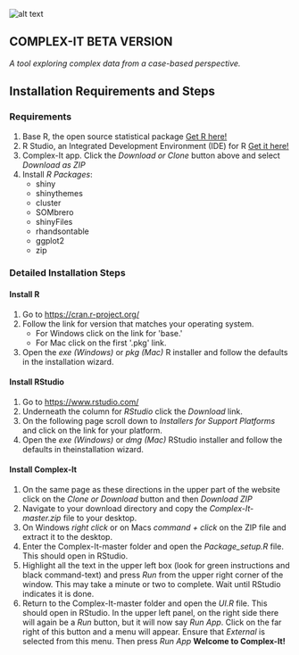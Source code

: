 ![alt text](https://github.com/Cschimpf/Complex-It/blob/master/logo_header.png "Logo Title Text")

## COMPLEX-IT BETA VERSION
*A tool exploring complex data from a case-based perspective.* 

## Installation Requirements and Steps


### Requirements 
1. Base R, the open source statistical package <a href="https://cran.r-project.org/" target="_blank">Get R here!</a>
2. R Studio, an Integrated Development Environment (IDE) for R <a href="https://www.rstudio.com/" target="_blank">Get it here!</a>
3. Complex-It app. Click the *Download or Clone* button above and select *Download as ZIP*
4. Install *R Packages*:
    + shiny
    + shinythemes
    + cluster
    + SOMbrero
    + shinyFiles
    + rhandsontable
    + ggplot2
    + zip


### Detailed Installation Steps

#### Install R
1. Go to <a href="https://cran.r-project.org/" target="_blank">https://cran.r-project.org/</a>
2. Follow the link for version that matches your operating system.
    + For Windows click on the link for 'base.'
    + For Mac click on the first '.pkg' link.
3. Open the *exe (Windows)* or *pkg (Mac)* R installer and follow the defaults in the installation wizard.

#### Install RStudio
1. Go to <a href="https://www.rstudio.com/" target="_blank">https://www.rstudio.com/</a>
2. Underneath the column for *RStudio* click the *Download* link.
3. On the following page scroll down to *Installers for Support Platforms* and click on the link for your platform.
4. Open the *exe (Windows)* or *dmg (Mac)* RStudio installer and follow the defaults in theinstallation wizard.

#### Install Complex-It
1. On the same page as these directions in the upper part of the website click on the *Clone or Download* button and then *Download ZIP*
2. Navigate to your download directory and copy the *Complex-It-master.zip* file to your desktop.
3. On Windows *right click* or on Macs *command + click* on the ZIP file and extract it to the desktop.
4. Enter the Complex-It-master folder and open the *Package_setup.R* file. This should open in RStudio.
5. Highlight all the text in the upper left box (look for green instructions and black command-text) and press *Run* from the upper right corner of the window. This may take a minute or two to complete. Wait until RStudio indicates it is done.
6. Return to the Complex-It-master folder and open the *UI.R* file. This should open in RStudio. In the upper left panel, on the right side there will again be a *Run* button, but it will now say *Run App*. Click on the far right of this button and a menu will appear. Ensure that *External* is selected from this menu. Then press *Run App* **Welcome to Complex-It!**


